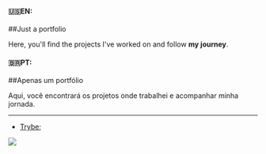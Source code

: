 #### :us:EN:

##Just a portfolio
<p align="left">
Here, you'll find the projects I've worked on and follow <strong>my journey</strong>.
</p>

#### :brazil:PT:

##Apenas um portfólio
<p align="left">
Aqui, você encontrará os projetos onde trabalhei e acompanhar <strog>minha jornada</strong>.
</p>

---

- [Trybe](https://github.com/Alessandro-Mattos/Portifolio/Trybe/);




 <a href="#" alt="Linkedin">
  <img src="https://img.shields.io/badge/-Linkedin-0e76a8?style=flat-square&logo=Linkedin&logoColor=white&link="https://www.linkedin.com/in/alessandro-mattos-35422122b/" /></a>
